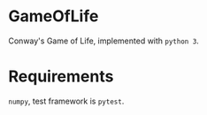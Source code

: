 # GameOfLife
Conway's Game of Life, implemented with `python 3`.

# Requirements
`numpy`, test framework is `pytest`.
